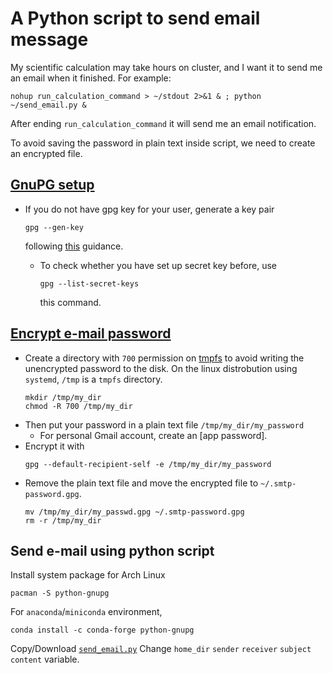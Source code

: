 # A Python script to send email message

My scientific calculation may take hours on cluster, and I want it to send me an email when it finished.
For example:
```
nohup run_calculation_command > ~/stdout 2>&1 & ; python ~/send_email.py &
```
After ending `run_calculation_command` it will send me an email notification.

To avoid saving the password in plain text inside script, we need to create an encrypted file.

## [GnuPG setup](https://wiki.archlinux.org/title/GnuPG#Usage)
- If you do not have gpg key for your user, generate a key pair 
  ```
  gpg --gen-key
  ```
  following [this](https://wiki.archlinux.org/title/GnuPG#Create_a_key_pair) guidance.

  - To check whether you have set up secret key before, use 
    ```
    gpg --list-secret-keys
    ```
    this command.


## [Encrypt e-mail password](https://wiki.archlinux.org/title/Msmtp#GnuPG)
- Create a directory with `700` permission on [tmpfs](https://wiki.archlinux.org/title/Tmpfs) to avoid writing the unencrypted password to the disk.
  On the linux distrobution using `systemd`, `/tmp` is a `tmpfs` directory.
  ```
  mkdir /tmp/my_dir
  chmod -R 700 /tmp/my_dir
  ```
- Then put your password in a plain text file `/tmp/my_dir/my_password` 
  - For personal Gmail account, create an [app password].
- Encrypt it with
  ```
  gpg --default-recipient-self -e /tmp/my_dir/my_password
  ```
- Remove the plain text file and move the encrypted file to `~/.smtp-password.gpg`.
  ```
  mv /tmp/my_dir/my_passwd.gpg ~/.smtp-password.gpg
  rm -r /tmp/my_dir
  ```

## Send e-mail using python script
  Install system package for Arch Linux
  ```
  pacman -S python-gnupg
  ```
  For `anaconda`/`miniconda` environment,
  ```
  conda install -c conda-forge python-gnupg 
  ```
  Copy/Download [`send_email.py`](https://github.com/Bai-Qiang/Linux_tinkering_notes/blob/9c4b855abfdb8334fe2512330309affcfa375b5e/python_send_email/send_email.py)
  Change `home_dir` `sender` `receiver` `subject` `content` variable.
